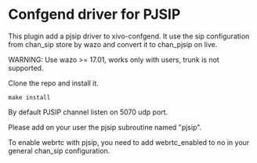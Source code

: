 Confgend driver for PJSIP
=========================

This plugin add a pjsip driver to xivo-confgend. It use the sip configuration from chan_sip store by wazo and convert it to chan_pjsip on live.

WARNING: Use wazo >= 17.01, works only with users, trunk is not supported.

Clone the repo and install it.

    make install

By default PJSIP channel listen on 5070 udp port.

Please add on your user the pjsip subroutine named "pjsip".

To enable webrtc with pjsip, you need to add webrtc_enabled to no in your general chan_sip configuration.
